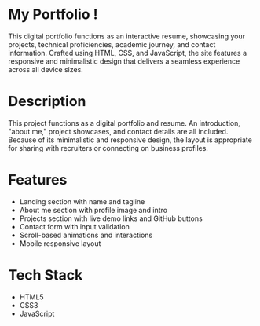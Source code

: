 # My Portfolio !
This digital portfolio functions as an interactive resume, showcasing your projects, technical proficiencies, academic journey, and contact information. Crafted using HTML, CSS, and JavaScript, the site features a responsive and minimalistic design that delivers a seamless experience across all device sizes.

# Description
This project functions as a digital portfolio and resume. An introduction, "about me," project showcases, and contact details are all included. Because of its minimalistic and responsive design, the layout is appropriate for sharing with recruiters or connecting on business profiles.

# Features
* Landing section with name and tagline
* About me section with profile image and intro
* Projects section with live demo links and GitHub buttons
* Contact form with input validation
* Scroll-based animations and interactions
* Mobile responsive layout

# Tech Stack
* HTML5
* CSS3
* JavaScript

